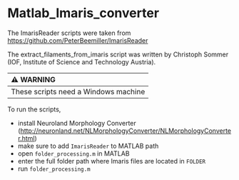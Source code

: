 # Matlab_Imaris_converter

The ImarisReader scripts were taken from
https://github.com/PeterBeemiller/ImarisReader

The extract_filaments_from_imaris script was written by Christoph Sommer (IOF, Institute of Science and Technology Austria).

| :warning: WARNING          |
|:-----------------------------------|
| These scripts need a Windows machine |

To run the scripts,
- install Neuroland Morphology Converter (http://neuronland.net/NLMorphologyConverter/NLMorphologyConverter.html)
- make sure to add `ImarisReader` to MATLAB path
- open `folder_processing.m` in MATLAB
- enter the full folder path where Imaris files are located in `FOLDER` 
- run `folder_processing.m`
